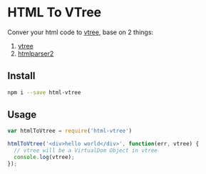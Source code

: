 HTML To VTree
=============

Conver your html code to [vtree](https://github.com/Matt-Esch/vtree), base on 2 things:

1. [vtree](https://github.com/Matt-Esch/vtree)
2. [htmlparser2](https://github.com/fb55/htmlparser2/tree/master/test)

Install
-------

```bash
npm i --save html-vtree
```

Usage
------

```js
var htmlToVtree = require('html-vtree')

htmlToVtree('<div>hello world</div>', function(err, vtree) {
  // vtree will be a VirtualDom Object in vtree
  console.log(vtree);
});
```
